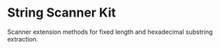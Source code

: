 # String Scanner Kit

Scanner extension methods for fixed length and hexadecimal substring extraction.
